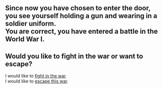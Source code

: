 Since now you have chosen to enter the door, you see yourself holding a gun and wearing in a soldier uniform.  
You are correct, you have entered a battle in the World War I.
---
Would you like to fight in the war or want to escape?
---
I would like to [fight in the war](fightwar.md).  
I would like to [escape this war](think-to-escape.md).